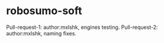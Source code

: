 # robosumo-soft
Pull-request-1: author:mxlshk, engines testing.
Pull-request-2: author:mxlshk, naming fixes.